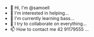 
- 👋 Hi, I'm @samoell
- 👀 I'm interested in helping...
- 🌱 I'm currently learning bass...
- 💞️ I try to collaborate on everything...
- 📫 How to contact me 42 91179555 ...

<!---
samoell/samoell is a ✨ special ✨ repository because its `README.md` (this file) appears on your GitHub profile.
You can click the Preview link to take a look at your changes.
--->
